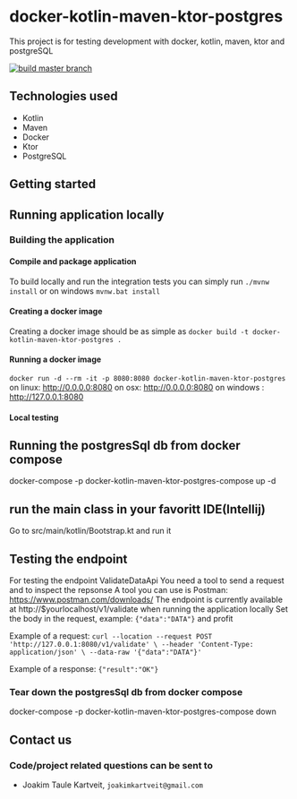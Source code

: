 # docker-kotlin-maven-ktor-postgres
This project is for testing development with docker, kotlin, maven, ktor and postgreSQL

[![build master branch](https://github.com/MikAoJk/docker-kotlin-maven-ktor-postgres/actions/workflows/build.yml/badge.svg?branch=master)](https://github.com/MikAoJk/docker-kotlin-maven-ktor-postgres/actions/workflows/build.yml)

## Technologies used
* Kotlin
* Maven
* Docker
* Ktor
* PostgreSQL

## Getting started
## Running application locally

### Building the application
#### Compile and package application
To build locally and run the integration tests you can simply run `./mvnw install` or on windows 
`mvnw.bat install`

#### Creating a docker image
Creating a docker image should be as simple as `docker build -t docker-kotlin-maven-ktor-postgres .`

#### Running a docker image
`docker run -d --rm -it -p 8080:8080 docker-kotlin-maven-ktor-postgres`
on linux: http://0.0.0.0:8080
on osx: http://0.0.0.0:8080
on windows : http://127.0.0.1:8080

#### Local testing
## Running the postgresSql db from docker compose
docker-compose -p docker-kotlin-maven-ktor-postgres-compose up -d

## run the main class in your favoritt IDE(Intellij)
Go to src/main/kotlin/Bootstrap.kt and run it

## Testing the endpoint
For testing the endpoint ValidateDataApi
You need a tool to send a request and to inspect the repsonse
A tool you can use is Postman: https://www.postman.com/downloads/
The endpoint is currently available at http://$yourlocalhost/v1/validate when running the application locally 
Set the body in the request, example: `{"data":"DATA"}` and profit

Example of a request:
`curl --location --request POST 'http://127.0.0.1:8080/v1/validate' \
--header 'Content-Type: application/json' \
--data-raw '{"data":"DATA"}'`

Example of a response:
`{"result":"OK"}`

### Tear down the postgresSql db from docker compose
docker-compose -p docker-kotlin-maven-ktor-postgres-compose down

## Contact us
### Code/project related questions can be sent to
* Joakim Taule Kartveit, `joakimkartveit@gmail.com`
